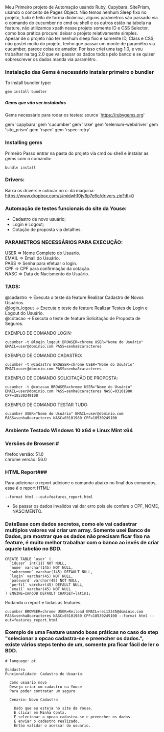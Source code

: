Meu Primeiro projeto de Automação usando Ruby, Capybara, SitePrism, usando o conceito de Pages Object. Não temos nenhum Sleep fixo no projeto, tudo é feito de forma dinâmica, alguns parâmetros são passado via o comando do cucumber no cmd ou shell e os outros estão na tabela na feature, não utilizamos xpath nesse projeto somente ID e CSS Selector, como boa prática procurei deixar o projeto relativamente simples. 
<br>Apesar de o projeto não ter nenhum sleep fixo e somente ID, Class e CSS, não gostei muito do projeto, tenho que passar um monte de paramêtro via cucumber, parece coisa de amador. Por isso criei uma tag 1.0, e vou trabalhar na tag 2.0 que vai passar os dados todos pelo banco e se quiser sobrescrever os dados manda via paramêtro.


### Instalação das Gems é necessário instalar primeiro o bundler ###
To install bundler type:
```shell
gem install bundler
```

##### Gems que vão ser instaladas #####

Gems necessário para rodar os testes:
source 'https://rubygems.org'

gem 'capybara'
gem 'cucumber'
gem 'rake'
gem 'selenium-webdriver'
gem 'site_prism'
gem 'rspec'
gem 'rspec-retry'

### Installing gems ###
Primeiro Passo entrar na pasta do projeto via cmd ou shell e instalar as gems com o comando:
```shell
bundle install
```

### Drivers: ###
Baixa os drivers e colocar no c: da maquina:
https://www.dropbox.com/s/midwh10jy8p7e6o/drivers.zip?dl=0


### Automação de testes funcionais do site da Youse: ###
- Cadastro de novo usuário;
- Login e Logout;
- Cotação de proposta via detalhes.

### PARAMETROS NECESSÁRIOS PARA EXECUÇÃO: ###
USER => Nome Completo do Usuario.<br>
EMAIL => Email do Usuário.<br>
PASS => Senha para efetuar o login.<br>
CPF => CPF para confirmação da cotação.<br>
NASC => Data de Nacismento do Usuário.

### TAGS: ###
@cadastro -> Executa o teste da feature Realizar Cadastro de Novos Usuários.<br>
@login_logout -> Executa o teste da feature Realizar Testes de Login e Logout do Usuário.<br>
@cotacao -> Executa o teste de feature Solicitação de Proposta de Seguros.

EXEMPLO DE COMANDO LOGIN:
```shell
cucumber -t @login_logout BROWSER=chrome USER="Nome do Usuário" EMAIL=user@dominio.com PASS=senha8caracteres
```
EXEMPLO DE COMANDO CADASTRO:
```shell
cucumber -t @cadastro BROWSER=chrome USER="Nome do Usuário" EMAIL=user@dominio.com PASS=senha8caracteres
```
EXEMPLO DE COMANDO SOLICITAÇÃO DE PROPOSTA:
```shell
cucumber -t @cotacao BROWSER=chrome USER="Nome do Usuário" EMAIL=user@dominio.com PASS=senha8caracteres NASC=03101980 CPF=18530249100
```
EXEMPLO DE COMANDO TESTAR TUDO:
```shell
cucumber USER="Nome do Usuário" EMAIL=user@dominio.com PASS=senha8caracteres NASC=03101980 CPF=18530249100
```

### Ambiente Testado Windows 10 x64  e Linux Mint x64 ###
### Versões de Browser:#
firefox versão: 51.0<br>
chrome versão: 56.0

### HTML Report###
Para adicionar o report adicione o comando abaixo no final dos comandos, esse é o report HTML:
```shell
--format html --out=features_report.html
```
* Se passar os dados invalidos vai dar erro pois ele confere o CPF, NOME, NASCIMENTO.


### DataBase com dados secretos, como ele vai cadastrar multiplos valores vai criar um array. Somente usei Banco de Dados, pra mostrar que os dados não precisam ficar fixo na feature, é muito melhor trabalhar com o banco ao invés de criar aquele tabelão no BDD.

```shell
CREATE TABLE `user` (
  `iduser` int(11) NOT NULL,
  `nome` varchar(145) NOT NULL,
  `sobrenome` varchar(145) DEFAULT NULL,
  `login` varchar(45) NOT NULL,
  `password` varchar(45) NOT NULL,
  `perfil` varchar(45) DEFAULT NULL,
  `email` varchar(45) NOT NULL
) ENGINE=InnoDB DEFAULT CHARSET=latin1;
```

Rodando o report e todas as features.
```shell
cucumber BROWSER=chrome USER=Reiload EMAIL=rei12345@dominio.com PASS=senha8caracteres NASC=03101980 CPF=18530249100 --format html --out=features_report.html
```

### Exemplo de uma Feature usando boas práticas no caso do step "selecionar a opcao cadastra-se e preencher os dados.", existe vários steps tenho de um, somente pra ficar fácil de ler o BDD. 
```shell
# language: pt

@cadastro
Funcionalidade: Cadastro de Usuario.

  Como usuario novo
  Desejo criar um cadastro na Youse
  Para poder contratar um seguro

  Cenario: Novo Cadastro

    Dado que eu esteja no site da Youse.
    E clicar em Minha Conta.
    E selecionar a opcao cadastra-se e preencher os dados.
    E enviar o cadastro realizado.
    Então validar o acessar do usuario.
```
